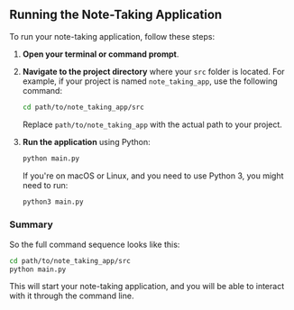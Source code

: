 ## Running the Note-Taking Application

To run your note-taking application, follow these steps:

1. **Open your terminal or command prompt**.
2. **Navigate to the project directory** where your `src` folder is located. For example, if your project is named `note_taking_app`, use the following command:

   ```bash
   cd path/to/note_taking_app/src
   ```

   Replace `path/to/note_taking_app` with the actual path to your project.

3. **Run the application** using Python:

   ```bash
   python main.py
   ```

   If you're on macOS or Linux, and you need to use Python 3, you might need to run:

   ```bash
   python3 main.py
   ```

### Summary
So the full command sequence looks like this:

```bash
cd path/to/note_taking_app/src
python main.py
```

This will start your note-taking application, and you will be able to interact with it through the command line.